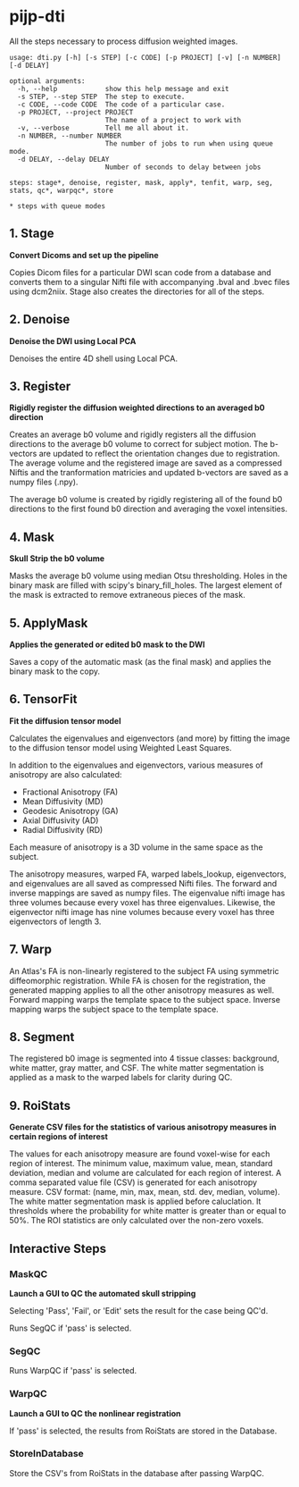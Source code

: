 # pijp-dti

All the steps necessary to process diffusion weighted images.

```
usage: dti.py [-h] [-s STEP] [-c CODE] [-p PROJECT] [-v] [-n NUMBER] [-d DELAY]

optional arguments:
  -h, --help            show this help message and exit
  -s STEP, --step STEP  The step to execute.
  -c CODE, --code CODE  The code of a particular case.
  -p PROJECT, --project PROJECT
                        The name of a project to work with
  -v, --verbose         Tell me all about it.
  -n NUMBER, --number NUMBER
                        The number of jobs to run when using queue mode.
  -d DELAY, --delay DELAY
                        Number of seconds to delay between jobs

steps: stage*, denoise, register, mask, apply*, tenfit, warp, seg, stats, qc*, warpqc*, store

* steps with queue modes

```

## 1. Stage

**Convert Dicoms and set up the pipeline**

Copies Dicom files for a particular DWI scan code from a database and
converts them to a singular Nifti file with accompanying .bval and
.bvec files using dcm2niix. Stage also creates the directories for all of the steps.

## 2. Denoise

**Denoise the DWI using Local PCA**

Denoises the entire 4D shell using Local PCA.


## 3. Register

**Rigidly register the diffusion weighted directions to an averaged
b0 direction**

Creates an average b0 volume and rigidly registers all the diffusion
directions to the average b0 volume to correct for subject motion.
The b-vectors are updated to reflect the orientation changes due to registration.
The average volume and the registered image are saved as a compressed
Niftis and the tranformation matricies and updated b-vectors are saved as a numpy files (.npy).

The average b0 volume is created by rigidly registering all of the found
b0 directions to the first found b0 direction and averaging the voxel
intensities.

## 4. Mask

**Skull Strip the b0 volume**

Masks the average b0 volume using median Otsu thresholding. Holes in the binary mask
are filled with scipy's binary_fill_holes. The largest element of the mask is extracted
to remove extraneous pieces of the mask.

## 5. ApplyMask

**Applies the generated or edited b0 mask to the DWI**

Saves a copy of the automatic mask (as the final mask)
and applies the binary mask to the copy.

## 6. TensorFit

**Fit the diffusion tensor model**

Calculates the eigenvalues and eigenvectors (and more) by fitting the
image to the diffusion tensor model using Weighted Least Squares.

In addition to the eigenvalues and eigenvectors, various measures of
anisotropy are also calculated:

* Fractional Anisotropy (FA)
* Mean Diffusivity (MD)
* Geodesic Anisotropy (GA)
* Axial Diffusivity (AD)
* Radial Diffusivity (RD)

Each measure of anisotropy is a 3D volume in the same space as the subject.

The anisotropy measures, warped FA, warped labels_lookup, eigenvectors, and
eigenvalues are all saved as compressed Nifti files. The forward and
inverse mappings are saved as numpy files. The eigenvalue nifti image has three volumes
because every voxel has three eigenvalues. Likewise, the eigenvector nifti image has
nine volumes because every voxel has three eigenvectors of length 3.

## 7. Warp

An Atlas's FA is non-linearly registered to the subject FA using
symmetric diffeomorphic registration. While FA is chosen for the
registration, the generated mapping applies to all the other anisotropy
measures as well. Forward mapping warps the template space to the subject space.
Inverse mapping warps the subject space to the template space.

## 8. Segment

The registered b0 image is segmented into 4 tissue classes: background, white matter,
gray matter, and CSF. The white matter segmentation is applied as a mask to the warped labels
for clarity during QC.

## 9. RoiStats

**Generate CSV files for the statistics of various anisotropy measures in
certain regions of interest**

The values for each anisotropy measure are found voxel-wise for each
region of interest. The minimum value, maximum value, mean, standard
deviation, median and volume are calculated for each region of interest.
A comma separated value file (CSV) is generated for each anisotropy measure.
CSV format: (name, min, max, mean, std. dev, median, volume).
The white matter segmentation mask is applied before caluclation. It thresholds
where the probability for white matter is greater than or equal to 50%.
The ROI statistics are only calculated over the non-zero voxels.

## Interactive Steps

### MaskQC

**Launch a GUI to QC the automated skull stripping**

Selecting 'Pass', 'Fail', or 'Edit' sets the result for the case being QC'd.

Runs SegQC if 'pass' is selected.

### SegQC

Runs WarpQC if 'pass' is selected.

### WarpQC

**Launch a GUI to QC the nonlinear registration**


If 'pass' is selected, the results from RoiStats are stored in the Database.

### StoreInDatabase

Store the CSV's from RoiStats in the database after passing WarpQC.
